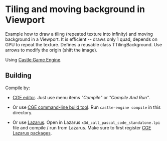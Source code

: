 # Tiling and moving background in Viewport

Example how to draw a tiling (repeated texture into infinity) and moving background
in a Viewport. It is efficient -- draws only 1 quad, depends on GPU to repeat the texture.
Defines a reusable class TTilingBackground.
Use arrows to modify the origin (shift the image).

Using [Castle Game Engine](https://castle-engine.io/).

## Building

Compile by:

- [CGE editor](https://castle-engine.io/editor). Just use menu items _"Compile"_ or _"Compile And Run"_.

- Or use [CGE command-line build tool](https://castle-engine.io/build_tool). Run `castle-engine compile` in this directory.

- Or use [Lazarus](https://www.lazarus-ide.org/). Open in Lazarus `x3d_call_pascal_code_standalone.lpi` file and compile / run from Lazarus. Make sure to first register [CGE Lazarus packages](https://castle-engine.io/lazarus).
